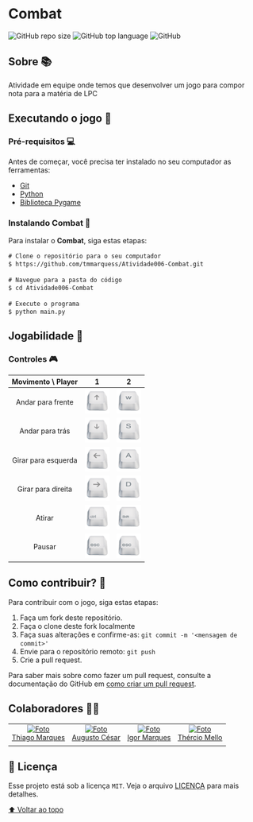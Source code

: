 # **Combat**

![GitHub repo size](https://img.shields.io/github/repo-size/tmmarquess/Atividade006-Combat?style=for-the-badge)
![GitHub top language](https://img.shields.io/github/languages/top/tmmarquess/Atividade006-Combat?style=for-the-badge)
![GitHub](https://img.shields.io/github/license/tmmarquess/Atividade006-Combat?style=for-the-badge)

## Sobre 📚

Atividade em equipe onde temos que desenvolver um jogo para compor nota para a matéria de LPC

## Executando o jogo 🚀

### Pré-requisitos 💻

Antes de começar, você precisa ter instalado no seu computador as ferramentas:
* [Git](https://git-scm.com/)
* [Python](https://www.python.org/)
* [Biblioteca Pygame](https://www.pygame.org/wiki/GettingStarted)

### Instalando **Combat** 📲

Para instalar o **Combat**, siga estas etapas:

```
# Clone o repositório para o seu computador
$ https://github.com/tmmarquess/Atividade006-Combat.git

# Navegue para a pasta do código
$ cd Atividade006-Combat

# Execute o programa
$ python main.py
```

## Jogabilidade 👾

### Controles  🎮
|  Movimento \ Player | 1 | 2 |
|:-------------------:|:-:|:-:|
|  Andar para frente  |<img src="Sprites/keys/keys_060.png" width="50px" alt="game controls">|<img src="Sprites/keys/keys_070.png" width="50px" alt="game controls">|
|   Andar para trás   |<img src="Sprites/keys/keys_061.png" width="50px" alt="game controls">|<img src="Sprites/keys/keys_082.png" width="50px" alt="game controls">|
| Girar para esquerda |<img src="Sprites/keys/keys_059.png" width="50px" alt="game controls">|<img src="Sprites/keys/keys_072.png" width="50px" alt="game controls">|
|  Girar para direita |<img src="Sprites/keys/keys_058.png" width="50px" alt="game controls">|<img src="Sprites/keys/keys_083.png" width="50px" alt="game controls">|
|        Atirar       |<img src="Sprites/keys/keys_001.png" width="50px" alt="game controls">|<img src="Sprites/keys/keys_002.png" width="50px" alt="game controls">|
|        Pausar       |<img src="Sprites/keys/keys_011.png" width="50px" alt="game controls">|<img src="Sprites/keys/keys_011.png" width="50px" alt="game controls">


## Como contribuir? 🤔



Para contribuir com o jogo, siga estas etapas:

1. Faça um fork deste repositório.
2. Faça o clone deste fork localmente
3. Faça suas alterações e confirme-as: `git commit -m '<mensagem de commit>'`
4. Envie para o repositório remoto: `git push`
5. Crie a pull request.

Para saber mais sobre como fazer um pull request, consulte a documentação do GitHub em [como criar um pull request](https://help.github.com/pt/github/collaborating-with-issues-and-pull-requests/creating-a-pull-request).

## Colaboradores 🤝🏼

<table>
  <tr>
    <td align="center">
      <a href="#">
        <img src="https://github.com/tmmarquess.png" width="100px;" alt="Foto"/><br>
        <sub>
          <a href="https://github.com/tmmarquess">Thiago Marques</a>
        </sub>
      </a>
    </td>
    <td align="center">
      <a href="#">
        <img src="https://github.com/augustoCSR7.png" width="100px;" alt="Foto"/><br>
        <sub>
          <a href="https://github.com/augustoCSR7">Augusto César</a>
        </sub>
      </a>
    </td>
    <td align="center">
      <a href="#">
        <img src="https://github.com/igormqs.png" width="100px;" alt="Foto"/><br>
        <sub>
            <a href="https://github.com/igormqs">Igor Marques</a>
        </sub>
      </a>
    </td>
    <td align="center">
      <a href="#">
        <img src="https://github.com/therciomellouea.png" width="100px;" alt="Foto"/><br>
        <sub>
          <a href="https://github.com/therciomellouea">Thércio Mello</a>
        </sub>
      </a>
    </td>
  </tr>
</table>

## 📝 Licença

Esse projeto está sob a licença `MIT`. Veja o arquivo [LICENÇA](LICENSE) para mais detalhes.

[⬆ Voltar ao topo](#space-mission)<br>